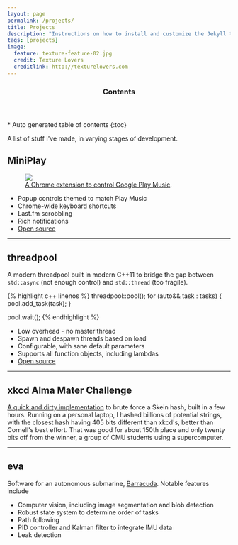 ```yaml
---
layout: page
permalink: /projects/
title: Projects
description: "Instructions on how to install and customize the Jekyll theme Minimal Mistakes."
tags: [projects]
image:
  feature: texture-feature-02.jpg
  credit: Texture Lovers
  creditlink: http://texturelovers.com
---
```


<section id="table-of-contents" class="toc">
  <header>
    <h3 >Contents</h3>
  </header>
<div id="drawer" markdown="1">
*  Auto generated table of contents
{:toc}
</div>
</section><!-- /#table-of-contents -->

A list of stuff I've made, in varying stages of development.

## MiniPlay

<figure>
  <a href="https://chrome.google.com/webstore/detail/miniplay/dfddfiedihbijfeacjamchlliogmjjnd"><img src="{{ site.url }}/images/miniplay.jpg"></a>
  <figcaption><a href="https://chrome.google.com/webstore/detail/miniplay/dfddfiedihbijfeacjamchlliogmjjnd" title="MiniPlay">A Chrome extension to control Google Play Music</a>.</figcaption>
</figure>

* Popup controls themed to match Play Music
* Chrome-wide keyboard shortcuts
* Last.fm scrobbling
* Rich notifications
* [Open source](https://github.com/iambald/MiniPlay)

---

## threadpool

A modern threadpool built in modern C++11 to bridge the gap between `std::async` (not enough control) and `std::thread` (too fragile).

{% highlight c++ linenos %}
  threadpool::pool();
  for (auto&& task : tasks) {
    pool.add_task(task);
  }

  pool.wait();
{% endhighlight %}

* Low overhead - no master thread
* Spawn and despawn threads based on load
* Configurable, with sane default parameters
* Supports all function objects, including lambdas
* [Open source](https://github.com/iambald/threadpool)

---

## xkcd Alma Mater Challenge

[A quick and dirty implementation](https://github.com/iambald/Skein) to brute force a Skein hash, built in a few hours. Running on a personal laptop, I hashed billions of potential strings, with the closest hash having 405 bits different than xkcd's, better than Cornell's best effort. That was good for about 150th place and only twenty bits off from the winner, a group of CMU students using a supercomputer.

---

## eva

Software for an autonomous submarine, [Barracuda](http://avbotz.com). Notable features include

* Computer vision, including image segmentation and blob detection
* Robust state system to determine order of tasks
* Path following
* PID controller and Kalman filter to integrate IMU data
* Leak detection



